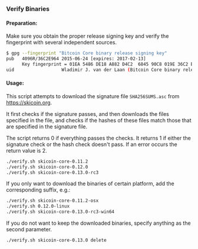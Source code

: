 ### Verify Binaries

#### Preparation:

Make sure you obtain the proper release signing key and verify the fingerprint with several independent sources.

```sh
$ gpg --fingerprint "Bitcoin Core binary release signing key"
pub   4096R/36C2E964 2015-06-24 [expires: 2017-02-13]
      Key fingerprint = 01EA 5486 DE18 A882 D4C2  6845 90C8 019E 36C2 E964
uid                  Wladimir J. van der Laan (Bitcoin Core binary release signing key) <laanwj@gmail.com>
```

#### Usage:

This script attempts to download the signature file `SHA256SUMS.asc` from https://skicoin.org.

It first checks if the signature passes, and then downloads the files specified in the file, and checks if the hashes of these files match those that are specified in the signature file.

The script returns 0 if everything passes the checks. It returns 1 if either the signature check or the hash check doesn't pass. If an error occurs the return value is 2.


```sh
./verify.sh skicoin-core-0.11.2
./verify.sh skicoin-core-0.12.0
./verify.sh skicoin-core-0.13.0-rc3
```

If you only want to download the binaries of certain platform, add the corresponding suffix, e.g.:

```sh
./verify.sh skicoin-core-0.11.2-osx
./verify.sh 0.12.0-linux
./verify.sh skicoin-core-0.13.0-rc3-win64
```

If you do not want to keep the downloaded binaries, specify anything as the second parameter.

```sh
./verify.sh skicoin-core-0.13.0 delete
```
